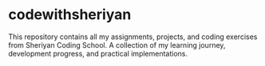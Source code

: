 # codewithsheriyan
This repository contains all my assignments, projects, and coding exercises from Sheriyan Coding School. A collection of my learning journey, development progress, and practical implementations.
